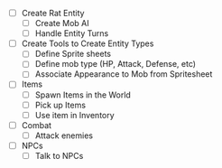 - [ ] Create Rat Entity
    - [ ] Create Mob AI
    - [ ] Handle Entity Turns
- [ ] Create Tools to Create Entity Types
    - [ ] Define Sprite sheets
    - [ ] Define mob type (HP, Attack, Defense, etc)
    - [ ] Associate Appearance to Mob from Spritesheet
- [ ] Items
    - [ ] Spawn Items in the World
    - [ ] Pick up Items
    - [ ] Use item in Inventory
- [ ] Combat
  - [ ] Attack enemies
- [ ] NPCs
  - [ ] Talk to NPCs
